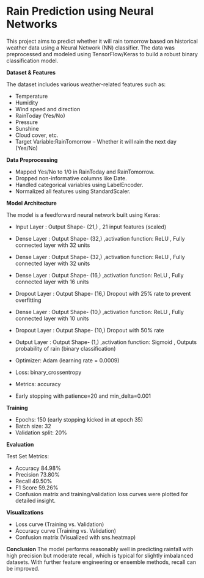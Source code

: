 # Rain Prediction using Neural Networks
This project aims to predict whether it will rain tomorrow based on historical weather data using a Neural Network (NN) classifier. The data was preprocessed and modeled using TensorFlow/Keras to build a robust binary classification model.

**Dataset & Features**

The dataset includes various weather-related features such as:

- Temperature
- Humidity
- Wind speed and direction
- RainToday (Yes/No)
- Pressure
- Sunshine
- Cloud cover, etc.
- Target Variable:RainTomorrow – Whether it will rain the next day (Yes/No)

**Data Preprocessing**

- Mapped Yes/No to 1/0 in RainToday and RainTomorrow.
- Dropped non-informative columns like Date.
- Handled categorical variables using LabelEncoder.
- Normalized all features using StandardScaler.

**Model Architecture**

The model is a feedforward neural network built using Keras:


-  Input Layer  : Output Shape- (21,) ,              21 input features (scaled)                          
-  Dense Layer :  Output Shape- (32,)      ,activation function:   ReLU ,       Fully connected layer with 32 units                 
-  Dense Layer   : Output Shape- (32,)       ,activation function:  ReLU  ,      Fully connected layer with 32 units                 
-  Dense Layer  :  Output Shape- (16,)        ,activation function: ReLU  ,      Fully connected layer with 16 units                 
-  Dropout Layer : Output Shape- (16,)                 Dropout with 25% rate to prevent overfitting        
-  Dense Layer   : Output Shape- (10,)       ,activation function:  ReLU ,       Fully connected layer with 10 units                 
-  Dropout Layer : Output Shape- (10,)              Dropout with 50% rate                               
-  Output Layer  : Output Shape- (1,)        ,activation function:  Sigmoid   , Outputs probability of rain (binary classification) 



- Optimizer: Adam (learning rate = 0.0009)
- Loss: binary_crossentropy
- Metrics: accuracy
- Early stopping with patience=20 and min_delta=0.001

**Training**
- Epochs: 150 (early stopping kicked in at epoch 35)
- Batch size: 32
- Validation split: 20%

**Evaluation**

Test Set Metrics:

- Accuracy	84.98%
- Precision	73.80%
- Recall	49.50%
- F1 Score	59.26%
- Confusion matrix and training/validation loss curves were plotted for detailed insight.

**Visualizations**

- Loss curve (Training vs. Validation)
- Accuracy curve (Training vs. Validation)
- Confusion matrix (Visualized with sns.heatmap)

**Conclusion**
The model performs reasonably well in predicting rainfall with high precision but moderate recall, which is typical for slightly imbalanced datasets. With further feature engineering or ensemble methods, recall can be improved.


